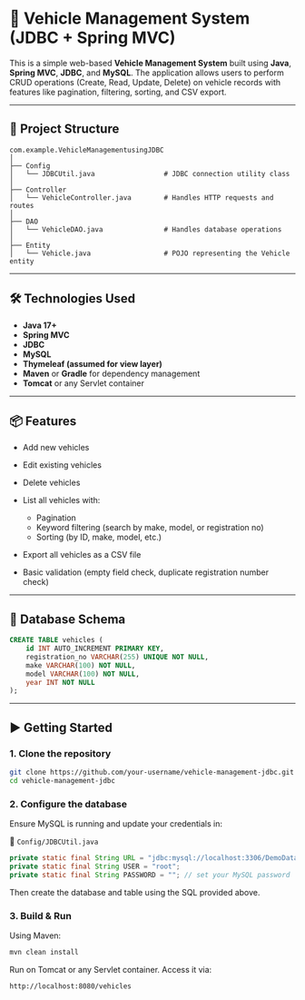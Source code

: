 
# 🚗 Vehicle Management System (JDBC + Spring MVC)

This is a simple web-based **Vehicle Management System** built using **Java**, **Spring MVC**, **JDBC**, and **MySQL**. The application allows users to perform CRUD operations (Create, Read, Update, Delete) on vehicle records with features like pagination, filtering, sorting, and CSV export.

---

## 📁 Project Structure

```
com.example.VehicleManagementusingJDBC
│
├── Config
│   └── JDBCUtil.java                 # JDBC connection utility class
│
├── Controller
│   └── VehicleController.java        # Handles HTTP requests and routes
│
├── DAO
│   └── VehicleDAO.java               # Handles database operations
│
├── Entity
│   └── Vehicle.java                  # POJO representing the Vehicle entity
```

---

## 🛠 Technologies Used

* **Java 17+**
* **Spring MVC**
* **JDBC**
* **MySQL**
* **Thymeleaf (assumed for view layer)**
* **Maven** or **Gradle** for dependency management
* **Tomcat** or any Servlet container

---

## 📦 Features

* Add new vehicles
* Edit existing vehicles
* Delete vehicles
* List all vehicles with:

  * Pagination
  * Keyword filtering (search by make, model, or registration no)
  * Sorting (by ID, make, model, etc.)
* Export all vehicles as a CSV file
* Basic validation (empty field check, duplicate registration number check)

---

## 🧱 Database Schema

```sql
CREATE TABLE vehicles (
    id INT AUTO_INCREMENT PRIMARY KEY,
    registration_no VARCHAR(255) UNIQUE NOT NULL,
    make VARCHAR(100) NOT NULL,
    model VARCHAR(100) NOT NULL,
    year INT NOT NULL
);
```

---

## ▶️ Getting Started

### 1. Clone the repository

```bash
git clone https://github.com/your-username/vehicle-management-jdbc.git
cd vehicle-management-jdbc
```

### 2. Configure the database

Ensure MySQL is running and update your credentials in:

📄 `Config/JDBCUtil.java`

```java
private static final String URL = "jdbc:mysql://localhost:3306/DemoDatabase";
private static final String USER = "root";
private static final String PASSWORD = ""; // set your MySQL password
```

Then create the database and table using the SQL provided above.

### 3. Build & Run

Using Maven:

```bash
mvn clean install
```

Run on Tomcat or any Servlet container. Access it via:

```
http://localhost:8080/vehicles
```


